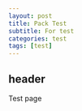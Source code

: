 ```yaml
---
layout: post
title: Pack Test
subtitle: For test
categories: test
tags: [test]
---
```


## header

Test page
